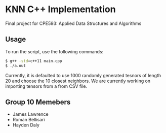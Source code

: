 # KNN C++ Implementation
Final project for CPE593: Applied Data Structures and Algorithms

## Usage

To run the script, use the following commands:
```sh
$ g++ -std=c++11 main.cpp
$ ./a.out
```

Currently, it is defaulted to use 1000 randomly generated tesnors of length 20 and choose the 10 closest neighbors. We are currently working on importing tensors from a from CSV file.

## Group 10 Memebers
- James Lawrence
- Roman Bellisari
- Hayden Daly
